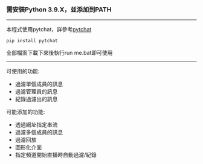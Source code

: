 ### 需安裝Python 3.9.X，並添加到PATH
---

本程式使用pytchat，詳參考[pytchat](https://github.com/taizan-hokuto/pytchat)  

```pip install pytchat```  
  
全部檔案下載下來後執行run me.bat即可使用   

---

可使用的功能:  
- 過濾單個成員的訊息
- 過濾管理員的訊息
- 紀錄過濾出的訊息
  
可能添加的功能:  
- 透過網址指定串流
- 過濾多個成員的訊息
- 過濾回放
- 圖形化介面
- 指定頻道開始直播時自動過濾/紀錄
